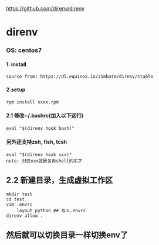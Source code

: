 <https://github.com/direnv/direnv>
# direnv
###  OS: centos7

#### 1. install 
    source from: https://dl.equinox.io/zimbatm/direnv/stable

#### 2.setup
    rpm install xxxx.rpm
#### 2.1 修改~/.bashrc(加入以下这行)
    eval "$(direnv hook bash)"
####  另外还支持zsh, fish, tcsh
    eval "$(direnv hook xxx)"
    note: 对应xxx就是各自shell的名字

## 2.2 新建目录，生成虚拟工作区
    mkdir test
    cd test
    vim .envrc
        layout python ## 写入.envrc
    direnv allow .
## 然后就可以切换目录一样切换env了
